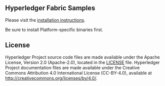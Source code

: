 ## Hyperledger Fabric Samples

Please visit the [installation instructions](http://hyperledger-fabric.readthedocs.io/en/latest/samples.html).

Be sure to install Platform-specific binaries first.

## License <a name="license"></a>

Hyperledger Project source code files are made available under the Apache License, Version 2.0 (Apache-2.0), located in the [LICENSE](LICENSE) file. Hyperledger Project documentation files are made available under the Creative Commons Attribution 4.0 International License (CC-BY-4.0), available at http://creativecommons.org/licenses/by/4.0/.
